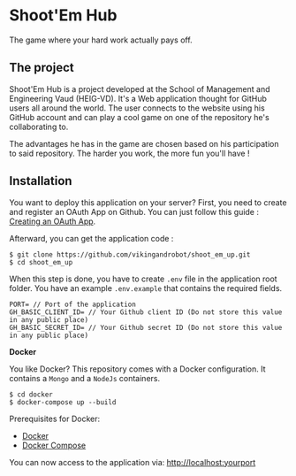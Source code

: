 # Shoot'Em Hub

The game where your hard work actually pays off.

## The project

Shoot'Em Hub is a project developed at the School of Management and Engineering Vaud (HEIG-VD). It's a Web 
application thought for GitHub users all around the world. The user connects to the website using his 
GitHub account and can play a cool game on one of the repository he's collaborating to. 

The advantages he has in the game are chosen based on his participation to said repository. The harder you work, the more fun you'll have ! 

## Installation

You want to deploy this application on your server? First, you need to create and register an OAuth App on Github.
You can just follow this guide : [Creating an OAuth App](https://developer.github.com/apps/building-oauth-apps/creating-an-oauth-app/).

Afterward, you can get the application code : 

```
$ git clone https://github.com/vikingandrobot/shoot_em_up.git
$ cd shoot_em_up
```

When this step is done, you have to create `.env` file in the application root folder. You have an example `.env.example` that contains 
the required fields.

```
PORT= // Port of the application
GH_BASIC_CLIENT_ID= // Your Github client ID (Do not store this value in any public place)
GH_BASIC_SECRET_ID= // Your Github secret ID (Do not store this value in any public place)
```

**Docker**

You like Docker? This repository comes with a Docker configuration. It contains a `Mongo` and a `NodeJs` containers.

```
$ cd docker
$ docker-compose up --build
```

Prerequisites for Docker:
+ [Docker](https://www.docker.com/get-docker)
+ [Docker Compose](https://docs.docker.com/compose/install/)

You can now access to the application via: [http://localhost:yourport](http://localhost:yourport)
